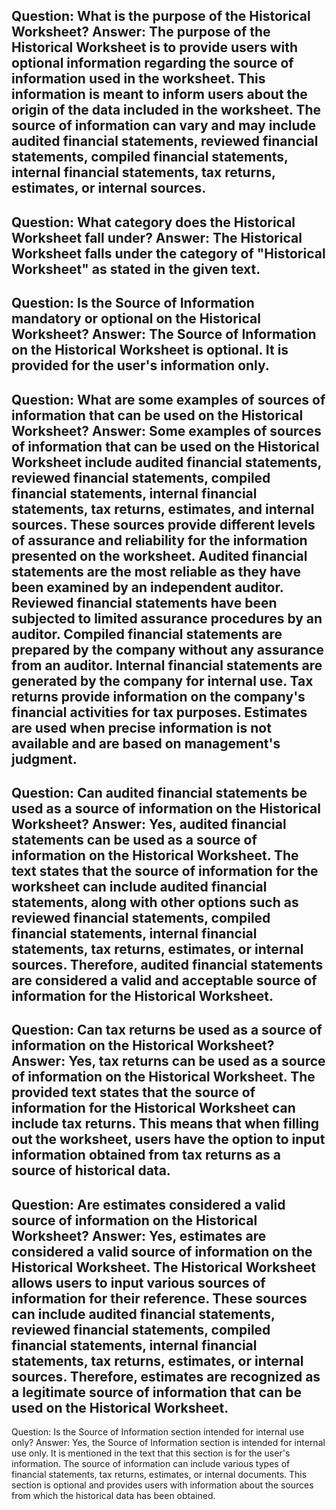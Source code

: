 Question: What is the purpose of the Historical Worksheet?
Answer: The purpose of the Historical Worksheet is to provide users with optional information regarding the source of information used in the worksheet. This information is meant to inform users about the origin of the data included in the worksheet. The source of information can vary and may include audited financial statements, reviewed financial statements, compiled financial statements, internal financial statements, tax returns, estimates, or internal sources.
---
Question: What category does the Historical Worksheet fall under?
Answer: The Historical Worksheet falls under the category of "Historical Worksheet" as stated in the given text.
---
Question: Is the Source of Information mandatory or optional on the Historical Worksheet?
Answer: The Source of Information on the Historical Worksheet is optional. It is provided for the user's information only.
---
Question: What are some examples of sources of information that can be used on the Historical Worksheet?
Answer: Some examples of sources of information that can be used on the Historical Worksheet include audited financial statements, reviewed financial statements, compiled financial statements, internal financial statements, tax returns, estimates, and internal sources. These sources provide different levels of assurance and reliability for the information presented on the worksheet. Audited financial statements are the most reliable as they have been examined by an independent auditor. Reviewed financial statements have been subjected to limited assurance procedures by an auditor. Compiled financial statements are prepared by the company without any assurance from an auditor. Internal financial statements are generated by the company for internal use. Tax returns provide information on the company's financial activities for tax purposes. Estimates are used when precise information is not available and are based on management's judgment.
---
Question: Can audited financial statements be used as a source of information on the Historical Worksheet?
Answer: Yes, audited financial statements can be used as a source of information on the Historical Worksheet. The text states that the source of information for the worksheet can include audited financial statements, along with other options such as reviewed financial statements, compiled financial statements, internal financial statements, tax returns, estimates, or internal sources. Therefore, audited financial statements are considered a valid and acceptable source of information for the Historical Worksheet.
---
Question: Can tax returns be used as a source of information on the Historical Worksheet?
Answer: Yes, tax returns can be used as a source of information on the Historical Worksheet. The provided text states that the source of information for the Historical Worksheet can include tax returns. This means that when filling out the worksheet, users have the option to input information obtained from tax returns as a source of historical data.
---
Question: Are estimates considered a valid source of information on the Historical Worksheet?
Answer: Yes, estimates are considered a valid source of information on the Historical Worksheet. The Historical Worksheet allows users to input various sources of information for their reference. These sources can include audited financial statements, reviewed financial statements, compiled financial statements, internal financial statements, tax returns, estimates, or internal sources. Therefore, estimates are recognized as a legitimate source of information that can be used on the Historical Worksheet.
---
Question: Is the Source of Information section intended for internal use only?
Answer: Yes, the Source of Information section is intended for internal use only. It is mentioned in the text that this section is for the user's information. The source of information can include various types of financial statements, tax returns, estimates, or internal documents. This section is optional and provides users with information about the sources from which the historical data has been obtained.
